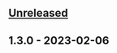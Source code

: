 <a name="unreleased"></a>
## [Unreleased]


<a name="1.3.0"></a>
## 1.3.0 - 2023-02-06

[Unreleased]: https://github.com/olympeio/olympe-helm-test.git/compare/1.3.0...HEAD
